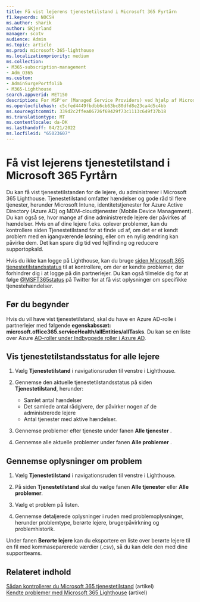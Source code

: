 ```yaml
---
title: Få vist lejerens tjenestetilstand i Microsoft 365 Fyrtårn
f1.keywords: NOCSH
ms.author: sharik
author: SKjerland
manager: scotv
audience: Admin
ms.topic: article
ms.prod: microsoft-365-lighthouse
ms.localizationpriority: medium
ms.collection:
- M365-subscription-management
- Adm_O365
ms.custom:
- AdminSurgePortfolib
- M365-Lighthouse
search.appverid: MET150
description: For MSP'er (Managed Service Providers) ved hjælp af Microsoft 365 Lighthouse kan du få mere at vide om, hvordan du får vist tilstanden for lejertjenesten.
ms.openlocfilehash: c5cfed4449fbdbb6cb63bc80dfd8e23ca4d5c4bb
ms.sourcegitcommit: 339d2c2ffea06726f69429f73c1113c649f37b18
ms.translationtype: MT
ms.contentlocale: da-DK
ms.lasthandoff: 04/21/2022
ms.locfileid: "65023607"
---
```

# <a name="view-tenant-service-health-in-microsoft-365-lighthouse"></a>Få vist lejerens tjenestetilstand i Microsoft 365 Fyrtårn

Du kan få vist tjenestetilstanden for de lejere, du administrerer i Microsoft 365 Lighthouse. Tjenestetilstand omfatter hændelser og gode råd til flere tjenester, herunder Microsoft Intune, identitetstjenester for Azure Active Directory (Azure AD) og MDM-cloudtjenester (Mobile Device Management). Du kan også se, hvor mange af dine administrerede lejere der påvirkes af hændelser. Hvis en af dine lejere f.eks. oplever problemer, kan du kontrollere siden Tjenestetilstand for at finde ud af, om det er et kendt problem med en igangværende løsning, eller om en nylig ændring kan påvirke dem. Det kan spare dig tid ved fejlfinding og reducere supportopkald.

Hvis du ikke kan logge på Lighthouse, kan du bruge [siden Microsoft 365 tjenestetilstandsstatus](https://status.office365.com/) til at kontrollere, om der er kendte problemer, der forhindrer dig i at logge på din partnerlejer. Du kan også tilmelde dig for at følge [@MSFT365status](https://twitter.com/MSFT365Status) på Twitter for at få vist oplysninger om specifikke tjenestehændelser.

## <a name="before-you-begin"></a>Før du begynder

Hvis du vil have vist tjenestetilstand, skal du have en Azure AD-rolle i partnerlejer med følgende **egenskabssæt: microsoft.office365.serviceHealth/allEntities/allTasks**. Du kan se en liste over Azure [AD-roller under Indbyggede roller i Azure AD](/azure/active-directory/roles/permissions-reference).

## <a name="view-service-health-status-for-all-tenants"></a>Vis tjenestetilstandsstatus for alle lejere

1. Vælg **Tjenestetilstand** i navigationsruden til venstre i Lighthouse.

2. Gennemse den aktuelle tjenestetilstandsstatus på siden **Tjenestetilstand**, herunder:

   - Samlet antal hændelser
   - Det samlede antal rådgivere, der påvirker nogen af de administrerede lejere
   - Antal tjenester med aktive hændelser.

3. Gennemse problemer efter tjeneste under fanen **Alle tjenester** .

4. Gennemse alle aktuelle problemer under fanen **Alle problemer** .

## <a name="review-issue-details"></a>Gennemse oplysninger om problem

1. Vælg **Tjenestetilstand** i navigationsruden til venstre i Lighthouse.

2. På siden **Tjenestetilstand** skal du vælge fanen **Alle tjenester** eller **Alle problemer**.

3. Vælg et problem på listen.

4. Gennemse detaljerede oplysninger i ruden med problemoplysninger, herunder problemtype, berørte lejere, brugerpåvirkning og problemhistorik.

Under fanen **Berørte lejere** kan du eksportere en liste over berørte lejere til en fil med kommaseparerede værdier (.csv), så du kan dele den med dine supportteams.

## <a name="related-content"></a>Relateret indhold

[Sådan kontrollerer du Microsoft 365 tjenestetilstand](/microsoft-365/enterprise/view-service-health) (artikel)\
[Kendte problemer med Microsoft 365 Lighthouse](m365-lighthouse-known-issues.md) (artikel)
